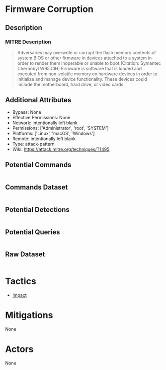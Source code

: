 
# Firmware Corruption

## Description

### MITRE Description

> Adversaries may overwrite or corrupt the flash memory contents of system BIOS or other firmware in devices attached to a system in order to render them inoperable or unable to boot.(Citation: Symantec Chernobyl W95.CIH) Firmware is software that is loaded and executed from non-volatile memory on hardware devices in order to initialize and manage device functionality. These devices could include the motherboard, hard drive, or video cards.

## Additional Attributes

* Bypass: None
* Effective Permissions: None
* Network: intentionally left blank
* Permissions: ['Administrator', 'root', 'SYSTEM']
* Platforms: ['Linux', 'macOS', 'Windows']
* Remote: intentionally left blank
* Type: attack-pattern
* Wiki: https://attack.mitre.org/techniques/T1495

## Potential Commands

```

```

## Commands Dataset

```

```

## Potential Detections

```json

```

## Potential Queries

```json

```

## Raw Dataset

```json

```

# Tactics


* [Impact](../tactics/Impact.md)


# Mitigations

None

# Actors

None
